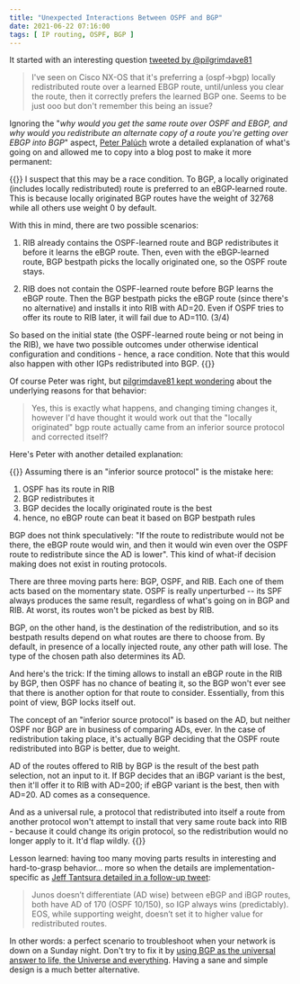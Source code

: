 ```yaml
---
title: "Unexpected Interactions Between OSPF and BGP"
date: 2021-06-22 07:16:00
tags: [ IP routing, OSPF, BGP ]
---
```

It started with an interesting question [tweeted by @pilgrimdave81](https://twitter.com/pilgrimdave81/status/1400718236409380864)

> I've seen on Cisco NX-OS that it's preferring a (ospf->bgp) locally redistributed route over a learned EBGP route, until/unless you clear the route, then it correctly prefers the learned BGP one. Seems to be just ooo but don't remember this being an issue?

Ignoring the "_why would you get the same route over OSPF and EBGP, and why would you redistribute an alternate copy of a route you're getting over EBGP into BGP_" aspect, [Peter Palúch](https://twitter.com/Peter_Paluch) wrote a detailed explanation of what's going on and allowed me to copy into a blog post to make it more permanent:
<!--more-->
{{<long-quote>}}
I suspect that this may be a race condition. To BGP, a locally originated (includes locally redistributed) route is preferred to an eBGP-learned route. This is because locally originated BGP routes have the weight of 32768 while all others use weight 0 by default.

With this in mind, there are two possible scenarios:

1. RIB already contains the OSPF-learned route and BGP redistributes it before it learns the eBGP route. Then, even with the eBGP-learned route, BGP bestpath picks the locally originated one, so the OSPF route stays.

2. RIB does not contain the OSPF-learned route before BGP learns the eBGP route. Then the BGP bestpath picks the eBGP route (since there's no alternative) and installs it into RIB with AD=20. Even if OSPF tries to offer its route to RIB later, it will fail due to AD=110. (3/4) 

So based on the initial state (the OSPF-learned route being or not being in the RIB), we have two possible outcomes under otherwise identical configuration and conditions - hence, a race condition. Note that this would also happen with other IGPs redistributed into BGP.
{{</long-quote>}}

Of course Peter was right, but [pilgrimdave81 kept wondering](https://twitter.com/pilgrimdave81/status/1400742176728961024) about the underlying reasons for that behavior:

> Yes, this is exactly what happens, and changing timing changes it, however I'd have thought it would work out that the "locally originated" bgp route actually came from an inferior source protocol and corrected itself?

Here's Peter with another detailed explanation:

{{<long-quote>}}
Assuming there is an "inferior source protocol" is the mistake here:

1. OSPF has its route in RIB
2. BGP redistributes it
3. BGP decides the locally originated route is the best
4. hence, no eBGP route can beat it based on BGP bestpath rules

BGP does not think speculatively: "If the route to redistribute would not be there, the eBGP route would win, and then it would win even over the OSPF route to redistribute since the AD is lower". This kind of what-if decision making does not exist in routing protocols.

There are three moving parts here: BGP, OSPF, and RIB. Each one of them acts based on the momentary state. OSPF is really unperturbed -- its SPF always produces the same result, regardless of what's going on in BGP and RIB. At worst, its routes won't be picked as best by RIB.

BGP, on the other hand, is the destination of the redistribution, and so its bestpath results depend on what routes are there to choose from. By default, in presence of a locally injected route, any other path will lose. The type of the chosen path also determines its AD.

And here's the trick: If the timing allows to install an eBGP route in the RIB by BGP, then OSPF has no chance of beating it, so the BGP won't ever see that there is another option for that route to consider. Essentially, from this point of view, BGP locks itself out.

The concept of an "inferior source protocol" is based on the AD, but neither OSPF nor BGP are in business of comparing ADs, ever. In the case of redistribution taking place, it's actually BGP deciding that the OSPF route redistributed into BGP is better, due to weight.

AD of the routes offered to RIB by BGP is the result of the best path selection, not an input to it. If BGP decides that an iBGP variant is the best, then it'll offer it to RIB with AD=200; if eBGP variant is the best, then with AD=20. AD comes as a consequence.

And as a universal rule, a protocol that redistributed into itself a route from another protocol won't attempt to install that very same route back into RIB - because it could change its origin protocol, so the redistribution would no longer apply to it. It'd flap wildly.
{{</long-quote>}}

Lesson learned: having too many moving parts results in interesting and hard-to-grasp behavior... more so when the details are implementation-specific as [Jeff Tantsura detailed in a follow-up tweet](https://twitter.com/jtantsura/status/1401248088988164099):

> Junos doesn’t differentiate (AD wise) between eBGP and iBGP routes, both have AD of 170 (OSPF 10/150), so IGP always wins (predictably). EOS, while supporting weight, doesn’t set it to higher value for redistributed routes.

In other words: a perfect scenario to troubleshoot when your network is down on a Sunday night. Don't try to fix it by [using BGP as the universal answer to life, the Universe and everything](https://blog.ipspace.net/2021/06/use-best-tool-for-job.html). Having a sane and simple design is a much better alternative.
